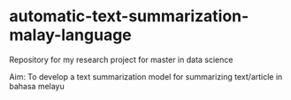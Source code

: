 # automatic-text-summarization-malay-language
Repository for my research project for master in data science

Aim: To develop a text summarization model for summarizing text/article in bahasa melayu
